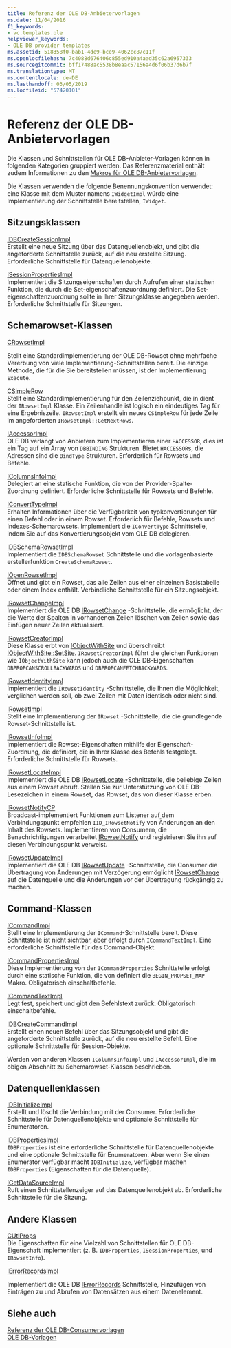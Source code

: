 ```yaml
---
title: Referenz der OLE DB-Anbietervorlagen
ms.date: 11/04/2016
f1_keywords:
- vc.templates.ole
helpviewer_keywords:
- OLE DB provider templates
ms.assetid: 518358f0-bab1-4de9-bce9-4062cc87c11f
ms.openlocfilehash: 7c4088d676406c855ed910a4aad35c62a6957333
ms.sourcegitcommit: bff17488ac5538b8eaac57156a4d6f06b37d6b7f
ms.translationtype: MT
ms.contentlocale: de-DE
ms.lasthandoff: 03/05/2019
ms.locfileid: "57420101"
---
```

# <a name="ole-db-provider-templates-reference"></a>Referenz der OLE DB-Anbietervorlagen

Die Klassen und Schnittstellen für OLE DB-Anbieter-Vorlagen können in folgenden Kategorien gruppiert werden. Das Referenzmaterial enthält zudem Informationen zu den [Makros für OLE DB-Anbietervorlagen](../../data/oledb/macros-for-ole-db-provider-templates.md).

Die Klassen verwenden die folgende Benennungskonvention verwendet: eine Klasse mit dem Muster namens `IWidgetImpl` würde eine Implementierung der Schnittstelle bereitstellen, `IWidget`.

## <a name="session-classes"></a>Sitzungsklassen

[IDBCreateSessionImpl](../../data/oledb/idbcreatesessionimpl-class.md)<br/>
Erstellt eine neue Sitzung über das Datenquellenobjekt, und gibt die angeforderte Schnittstelle zurück, auf die neu erstellte Sitzung. Erforderliche Schnittstelle für Datenquellenobjekte.

[ISessionPropertiesImpl](../../data/oledb/isessionpropertiesimpl-class.md)<br/>
Implementiert die Sitzungseigenschaften durch Aufrufen einer statischen Funktion, die durch die Set-eigenschaftenzuordnung definiert. Die Set-eigenschaftenzuordnung sollte in Ihrer Sitzungsklasse angegeben werden. Erforderliche Schnittstelle für Sitzungen.

## <a name="rowset-classes"></a>Schemarowset-Klassen

[CRowsetImpl](../../data/oledb/crowsetimpl-class.md)

Stellt eine Standardimplementierung der OLE DB-Rowset ohne mehrfache Vererbung von viele Implementierung-Schnittstellen bereit. Die einzige Methode, die für die Sie bereitstellen müssen, ist der Implementierung `Execute`.

[CSimpleRow](../../data/oledb/csimplerow-class.md)<br/>
Stellt eine Standardimplementierung für den Zeilenziehpunkt, die in dient der `IRowsetImpl` Klasse. Ein Zeilenhandle ist logisch ein eindeutiges Tag für eine Ergebniszeile. `IRowsetImpl` erstellt ein neues `CSimpleRow` für jede Zeile im angeforderten `IRowsetImpl::GetNextRows`.

[IAccessorImpl](../../data/oledb/iaccessorimpl-class.md)<br/>
OLE DB verlangt von Anbietern zum Implementieren einer `HACCESSOR`, dies ist ein Tag auf ein Array von `DBBINDING` Strukturen. Bietet `HACCESSOR`s, die Adressen sind die `BindType` Strukturen. Erforderlich für Rowsets und Befehle.

[IColumnsInfoImpl](../../data/oledb/icolumnsinfoimpl-class.md)<br/>
Delegiert an eine statische Funktion, die von der Provider-Spalte-Zuordnung definiert. Erforderliche Schnittstelle für Rowsets und Befehle.

[IConvertTypeImpl](../../data/oledb/iconverttypeimpl-class.md)<br/>
Erhalten Informationen über die Verfügbarkeit von typkonvertierungen für einen Befehl oder in einem Rowset. Erforderlich für Befehle, Rowsets und Indexes-Schemarowsets. Implementiert die `IConvertType` Schnittstelle, indem Sie auf das Konvertierungsobjekt vom OLE DB delegieren.

[IDBSchemaRowsetImpl](../../data/oledb/idbschemarowsetimpl-class.md)<br/>
Implementiert die `IDBSchemaRowset` Schnittstelle und die vorlagenbasierte erstellerfunktion `CreateSchemaRowset`.

[IOpenRowsetImpl](../../data/oledb/iopenrowsetimpl-class.md)<br/>
Öffnet und gibt ein Rowset, das alle Zeilen aus einer einzelnen Basistabelle oder einem Index enthält. Verbindliche Schnittstelle für ein Sitzungsobjekt.

[IRowsetChangeImpl](../../data/oledb/irowsetchangeimpl-class.md)<br/>
Implementiert die OLE DB [IRowsetChange](/previous-versions/windows/desktop/ms715790(v=vs.85)) -Schnittstelle, die ermöglicht, der die Werte der Spalten in vorhandenen Zeilen löschen von Zeilen sowie das Einfügen neuer Zeilen aktualisiert.

[IRowsetCreatorImpl](../../data/oledb/irowsetcreatorimpl-class.md)<br/>
Diese Klasse erbt von [IObjectWithSite](/windows/desktop/api/ocidl/nn-ocidl-iobjectwithsite) und überschreibt [IObjectWithSite::SetSite](/windows/desktop/api/ocidl/nf-ocidl-iobjectwithsite-setsite). `IRowsetCreatorImpl` führt die gleichen Funktionen wie `IObjectWithSite` kann jedoch auch die OLE DB-Eigenschaften `DBPROPCANSCROLLBACKWARDS` und `DBPROPCANFETCHBACKWARDS`.

[IRowsetIdentityImpl](../../data/oledb/irowsetidentityimpl-class.md)<br/>
Implementiert die `IRowsetIdentity` -Schnittstelle, die Ihnen die Möglichkeit, verglichen werden soll, ob zwei Zeilen mit Daten identisch oder nicht sind.

[IRowsetImpl](../../data/oledb/irowsetimpl-class.md)<br/>
Stellt eine Implementierung der `IRowset` -Schnittstelle, die die grundlegende Rowset-Schnittstelle ist.

[IRowsetInfoImpl](../../data/oledb/irowsetinfoimpl-class.md)<br/>
Implementiert die Rowset-Eigenschaften mithilfe der Eigenschaft-Zuordnung, die definiert, die in Ihrer Klasse des Befehls festgelegt. Erforderliche Schnittstelle für Rowsets.

[IRowsetLocateImpl](../../data/oledb/irowsetlocateimpl-class.md)<br/>
Implementiert die OLE DB [IRowsetLocate](/previous-versions/windows/desktop/ms721190(v=vs.85)) -Schnittstelle, die beliebige Zeilen aus einem Rowset abruft. Stellen Sie zur Unterstützung von OLE DB-Lesezeichen in einem Rowset, das Rowset, das von dieser Klasse erben.

[IRowsetNotifyCP](../../data/oledb/irowsetnotifycp-class.md)<br/>
Broadcast-implementiert Funktionen zum Listener auf dem Verbindungspunkt empfehlen `IID_IRowsetNotify` von Änderungen an den Inhalt des Rowsets. Implementieren von Consumern, die Benachrichtigungen verarbeitet [IRowsetNotify](/previous-versions/windows/desktop/ms712959(v=vs.85)) und registrieren Sie ihn auf diesen Verbindungspunkt verweist.

[IRowsetUpdateImpl](../../data/oledb/irowsetupdateimpl-class.md)<br/>
Implementiert die OLE DB [IRowsetUpdate](/previous-versions/windows/desktop/ms714401(v=vs.85)) -Schnittstelle, die Consumer die Übertragung von Änderungen mit Verzögerung ermöglicht [IRowsetChange](/previous-versions/windows/desktop/ms715790(v=vs.85)) auf die Datenquelle und die Änderungen vor der Übertragung rückgängig zu machen.

## <a name="command-classes"></a>Command-Klassen

[ICommandImpl](../../data/oledb/icommandimpl-class.md)<br/>
Stellt eine Implementierung der `ICommand`-Schnittstelle bereit. Diese Schnittstelle ist nicht sichtbar, aber erfolgt durch `ICommandTextImpl`. Eine erforderliche Schnittstelle für das Command-Objekt.

[ICommandPropertiesImpl](../../data/oledb/icommandpropertiesimpl-class.md)<br/>
Diese Implementierung von der `ICommandProperties` Schnittstelle erfolgt durch eine statische Funktion, die von definiert die `BEGIN_PROPSET_MAP` Makro. Obligatorisch einschaltbefehle.

[ICommandTextImpl](../../data/oledb/icommandtextimpl-class.md)<br/>
Legt fest, speichert und gibt den Befehlstext zurück. Obligatorisch einschaltbefehle.

[IDBCreateCommandImpl](../../data/oledb/idbcreatecommandimpl-class.md)<br/>
Erstellt einen neuen Befehl über das Sitzungsobjekt und gibt die angeforderte Schnittstelle zurück, auf die neu erstellte Befehl. Eine optionale Schnittstelle für Session-Objekte.

Werden von anderen Klassen `IColumnsInfoImpl` und `IAccessorImpl`, die im obigen Abschnitt zu Schemarowset-Klassen beschrieben.

## <a name="data-source-classes"></a>Datenquellenklassen

[IDBInitializeImpl](../../data/oledb/idbinitializeimpl-class.md)<br/>
Erstellt und löscht die Verbindung mit der Consumer. Erforderliche Schnittstelle für Datenquellenobjekte und optionale Schnittstelle für Enumeratoren.

[IDBPropertiesImpl](../../data/oledb/idbpropertiesimpl-class.md)<br/>
`IDBProperties` ist eine erforderliche Schnittstelle für Datenquellenobjekte und eine optionale Schnittstelle für Enumeratoren. Aber wenn Sie einen Enumerator verfügbar macht `IDBInitialize`, verfügbar machen `IDBProperties` (Eigenschaften für die Datenquelle).

[IGetDataSourceImpl](../../data/oledb/igetdatasourceimpl-class.md)<br/>
Ruft einen Schnittstellenzeiger auf das Datenquellenobjekt ab. Erforderliche Schnittstelle für die Sitzung.

## <a name="other-classes"></a>Andere Klassen

[CUtlProps](../../data/oledb/cutlprops-class.md)<br/>
Die Eigenschaften für eine Vielzahl von Schnittstellen für OLE DB-Eigenschaft implementiert (z. B. `IDBProperties`, `ISessionProperties`, und `IRowsetInfo`).

[IErrorRecordsImpl](../../data/oledb/ierrorrecordsimpl-class.md)

Implementiert die OLE DB [IErrorRecords](/previous-versions/windows/desktop/ms718112(v=vs.85)) Schnittstelle, Hinzufügen von Einträgen zu und Abrufen von Datensätzen aus einem Datenelement.

## <a name="see-also"></a>Siehe auch

[Referenz der OLE DB-Consumervorlagen](../../data/oledb/ole-db-consumer-templates-reference.md)<br/>
[OLE DB-Vorlagen](../../data/oledb/ole-db-templates.md)